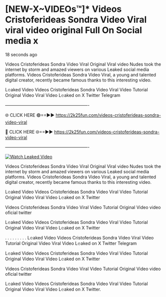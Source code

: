 # [NEW-X~VIDEOs™]* Videos Cristoferideas Sondra Video Viral viral video original Full On Social media x

18 seconds ago

Videos Cristoferideas Sondra Video Viral Original Viral video Nudes took the internet by storm and amazed viewers on various Leaked social media platforms. Videos Cristoferideas Sondra Video Viral, a young and talented digital creator, recently became famous thanks to this interesting video.

L𝚎aked Video Videos Cristoferideas Sondra Video Viral Video Tutorial Original Video Viral Video L𝚎aked on X Twitter Telegram

———————————————————-

🌐 CLICK HERE 🟢==►► https://2k25fun.com/videos-cristoferideas-sondra-video-viral

🔴 CLICK HERE 🌐==►► https://2k25fun.com/videos-cristoferideas-sondra-video-viral

———————————————————-

[![Watch Leaked Video](https://miro.medium.com/v2/resize:fit:828/format:webp/1*cilzJN44JGOrTw9NJCrNHA.gif "Watch Leaked Video")](https://2k25fun.com/videos-cristoferideas-sondra-video-viral)

Videos Cristoferideas Sondra Video Viral Original Viral video Nudes took the internet by storm and amazed viewers on various Leaked social media platforms. Videos Cristoferideas Sondra Video Viral, a young and talented digital creator, recently became famous thanks to this interesting video.

L𝚎aked Video Videos Cristoferideas Sondra Video Viral Video Tutorial Original Video Viral Video L𝚎aked on X Twitter

Videos Cristoferideas Sondra Video Viral Video Tutorial Original Video video oficial twitter

L𝚎aked Video Videos Cristoferideas Sondra Video Viral Video Tutorial Original Video Viral Video L𝚎aked on X Twitter

. . . . . . . . . L𝚎aked Video Videos Cristoferideas Sondra Video Viral Video Tutorial Original Video Viral Video L𝚎aked on X Twitter Telegram

L𝚎aked Video Videos Cristoferideas Sondra Video Viral Video Tutorial Original Video Viral Video L𝚎aked on X Twitter

Videos Cristoferideas Sondra Video Viral Video Tutorial Original Video video oficial twitter

L𝚎aked Video Videos Cristoferideas Sondra Video Viral Video Tutorial Original Video Viral Video L𝚎aked on X Twitter.